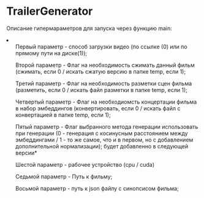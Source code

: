 # TrailerGenerator
Описание гипермараметров для запуска через функцию main:
<li>
<ul> Первый параметр - способ загрузки видео (по ссылке (0) или по прямому пути на диске(1)); </ul>
<ul> Второй параметр - Флаг на необходимость сжимать данный фильм (сжимать, если 0 / искать сжатую версию в папке temp, если 1); </ul>
<ul> Третий параметр - Флаг на необходимость разметки сцен фильма (разметить, если 0 / искать файл разметки в папке temp, если 1); </ul>
<ul> Четвертый параметр - Флаг на необходиомсть концертации фильма в набор эмбеддингов (конвертировать, если 0 / искать файл с конвертацией в папке temp, если 1); </ul>
<ul> Пятый параметр - Флаг выбранного метода генерации использовать при генерации (0 - генерация с косинусным расстоянием между эмбеддингами / 1 - то же самое, что и в первом, но с добавлением дополнительной нормализации); будет добавленно в следующей версии* </ul>
<ul> Шестой параметр - рабочее устройство (cpu / cuda) </ul>
<ul> Седьмой параметр - Путь к фильму; </ul>
<ul> Восьмой параметр - путь к json файлу с синопсисом фильма; </ul>
</li>
